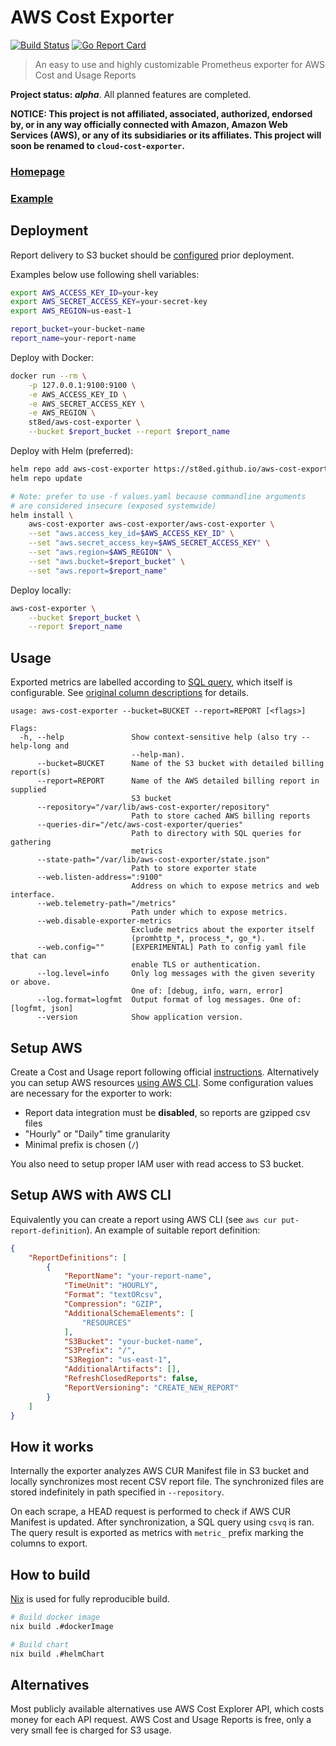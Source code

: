 # AWS Cost Exporter

[![Build Status](https://github.com/st8ed/aws-cost-exporter/actions/workflows/build-publish.yml/badge.svg)](https://github.com/st8ed/aws-cost-exporter/actions)
[![Go Report Card](https://goreportcard.com/badge/st8ed/aws-cost-exporter "Go Report Card")](https://goreportcard.com/report/st8ed/aws-cost-exporter)

> An easy to use and highly customizable Prometheus exporter
for AWS Cost and Usage Reports

**Project status: *alpha***. All planned features are completed.

**NOTICE: This project is not affiliated, associated, authorized, endorsed by, or in any way officially connected with Amazon, Amazon Web Services (AWS), or any of its subsidiaries or its affiliates. This project will soon be renamed to `cloud-cost-exporter`.**

### [Homepage](https://github.com/st8ed/aws-cost-exporter)
### [Example](https://raw.githubusercontent.com/st8ed/aws-cost-exporter/gh-pages/assets/demo.png)

## Deployment

Report delivery to S3 bucket should be [configured](#setup-aws) prior deployment.

Examples below use following shell variables:

```bash
export AWS_ACCESS_KEY_ID=your-key
export AWS_SECRET_ACCESS_KEY=your-secret-key
export AWS_REGION=us-east-1

report_bucket=your-bucket-name
report_name=your-report-name
```

Deploy with Docker:
```bash
docker run --rm \
    -p 127.0.0.1:9100:9100 \
    -e AWS_ACCESS_KEY_ID \
    -e AWS_SECRET_ACCESS_KEY \
    -e AWS_REGION \
    st8ed/aws-cost-exporter \
    --bucket $report_bucket --report $report_name
```

Deploy with Helm (preferred):
```bash
helm repo add aws-cost-exporter https://st8ed.github.io/aws-cost-exporter/
helm repo update

# Note: prefer to use -f values.yaml because commandline arguments
# are considered insecure (exposed systemwide)
helm install \
    aws-cost-exporter aws-cost-exporter/aws-cost-exporter \
    --set "aws.access_key_id=$AWS_ACCESS_KEY_ID" \
    --set "aws.secret_access_key=$AWS_SECRET_ACCESS_KEY" \
    --set "aws.region=$AWS_REGION" \
    --set "aws.bucket=$report_bucket" \
    --set "aws.report=$report_name"
```

Deploy locally:
```bash
aws-cost-exporter \
    --bucket $report_bucket \
    --report $report_name
```

## Usage

Exported metrics are labelled according to [SQL query](https://github.com/st8ed/aws-cost-exporter/blob/main/configs/queries/common.sql), which itself
is configurable. See [original column descriptions](https://docs.aws.amazon.com/cur/latest/userguide/data-dictionary.html) for details.

```
usage: aws-cost-exporter --bucket=BUCKET --report=REPORT [<flags>]

Flags:
  -h, --help               Show context-sensitive help (also try --help-long and
                           --help-man).
      --bucket=BUCKET      Name of the S3 bucket with detailed billing report(s)
      --report=REPORT      Name of the AWS detailed billing report in supplied
                           S3 bucket
      --repository="/var/lib/aws-cost-exporter/repository"
                           Path to store cached AWS billing reports
      --queries-dir="/etc/aws-cost-exporter/queries"
                           Path to directory with SQL queries for gathering
                           metrics
      --state-path="/var/lib/aws-cost-exporter/state.json"
                           Path to store exporter state
      --web.listen-address=":9100"
                           Address on which to expose metrics and web interface.
      --web.telemetry-path="/metrics"
                           Path under which to expose metrics.
      --web.disable-exporter-metrics
                           Exclude metrics about the exporter itself
                           (promhttp_*, process_*, go_*).
      --web.config=""      [EXPERIMENTAL] Path to config yaml file that can
                           enable TLS or authentication.
      --log.level=info     Only log messages with the given severity or above.
                           One of: [debug, info, warn, error]
      --log.format=logfmt  Output format of log messages. One of: [logfmt, json]
      --version            Show application version.
```

## Setup AWS
Create a Cost and Usage report following official [instructions](https://docs.aws.amazon.com/cur/latest/userguide/cur-create.html). Alternatively you can setup AWS resources [using AWS CLI](#configure-with-aws-cli). Some configuration values are necessary for the exporter to work:

- Report data integration must be **disabled**, so reports are gzipped csv files
- "Hourly" or "Daily" time granularity
- Minimal prefix is chosen (`/`)

You also need to setup proper IAM user with read access to S3 bucket.

## Setup AWS with AWS CLI
Equivalently you can create a report using AWS CLI (see `aws cur put-report-definition`). An example of suitable report definition:

```json
{
    "ReportDefinitions": [
        {
            "ReportName": "your-report-name",
            "TimeUnit": "HOURLY",
            "Format": "textORcsv",
            "Compression": "GZIP",
            "AdditionalSchemaElements": [
                "RESOURCES"
            ],
            "S3Bucket": "your-bucket-name",
            "S3Prefix": "/",
            "S3Region": "us-east-1",
            "AdditionalArtifacts": [],
            "RefreshClosedReports": false,
            "ReportVersioning": "CREATE_NEW_REPORT"
        }
    ]
}
```

## How it works

Internally the exporter analyzes AWS CUR Manifest file in S3 bucket and locally synchronizes most recent CSV report file.
The synchronized files are stored indefinitely in path specified in `--repository`.

On each scrape, a HEAD request is performed to check if AWS CUR Manifest is updated.
After synchronization, a SQL query using `csvq` is ran. The query result is exported as metrics with `metric_` prefix marking the columns to export.


## How to build

[Nix](https://nixos.org/) is used for fully reproducible build.

```bash
# Build docker image
nix build .#dockerImage

# Build chart
nix build .#helmChart
```

## Alternatives

Most publicly available alternatives use AWS Cost Explorer API, which costs money
for each API request. AWS Cost and Usage Reports is free, only a very small fee is
charged for S3 usage.
